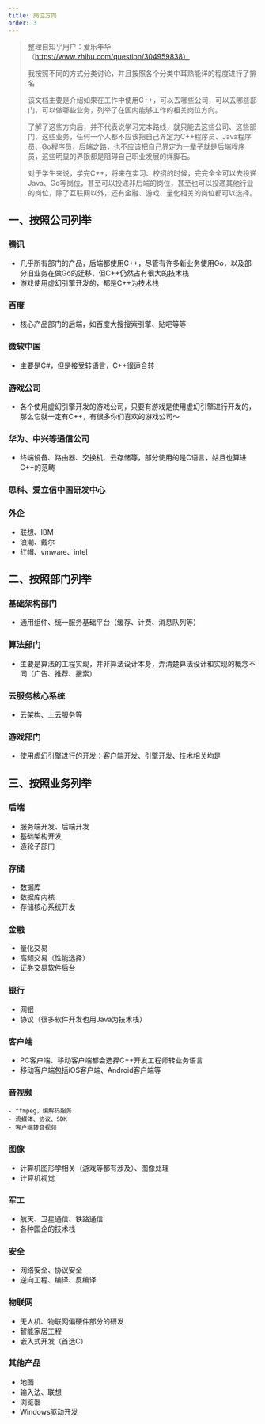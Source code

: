 ```yaml
---
title: 岗位方向
order: 3
---
```




> 整理自知乎用户：爱乐年华（https://www.zhihu.com/question/304959838）
>
> 我按照不同的方式分类讨论，并且按照各个分类中耳熟能详的程度进行了排名
>
> 该文档主要是介绍如果在工作中使用C++，可以去哪些公司，可以去哪些部门，可以做哪些业务，列举了在国内能够工作的相关岗位方向。
>
> 了解了这些方向后，并不代表说学习完本路线，就只能去这些公司、这些部门、这些业务，任何一个人都不应该把自己界定为C++程序员、Java程序员、Go程序员，后端之路，也不应该把自己界定为一辈子就是后端程序员，这些明显的界限都是阻碍自己职业发展的绊脚石。
>
> 对于学生来说，学完C++，将来在实习、校招的时候，完完全全可以去投递Java、Go等岗位，甚至可以投递非后端的岗位，甚至也可以投递其他行业的岗位，除了互联网以外，还有金融、游戏、量化相关的岗位都可以选择。

## 一、按照公司列举

### 腾讯

- 几乎所有部门的产品，后端都使用C++，尽管有许多新业务使用Go，以及部分旧业务在做Go的迁移，但C++仍然占有很大的技术栈
- 游戏使用虚幻引擎开发的，都是C++为技术栈

### 百度

- 核心产品部门的后端，如百度大搜搜索引擎、贴吧等等

### 微软中国

- 主要是C#，但是接受转语言，C++很适合转

### 游戏公司

- 各个使用虚幻引擎开发的游戏公司，只要有游戏是使用虚幻引擎进行开发的，那么它就一定有C++，有很多你们喜欢的游戏公司～

### 华为、中兴等通信公司

- 终端设备、路由器、交换机、云存储等，部分使用的是C语言，姑且也算进C++的范畴

### 思科、爱立信中国研发中心

### 外企

- 联想、IBM
- 浪潮、戴尔
- 红帽、vmware、intel



## 二、按照部门列举

### 基础架构部门

- 通用组件、统一服务基础平台（缓存、计费、消息队列等）

### 算法部门

- 主要是算法的工程实现，并非算法设计本身，弄清楚算法设计和实现的概念不同（广告、推荐、搜索）

### 云服务核心系统

- 云架构、上云服务等

### 游戏部门

- 使用虚幻引擎进行的开发：客户端开发、引擎开发、技术相关均是



## 三、按照业务列举

### 后端

- 服务端开发、后端开发
- 基础架构开发
- 造轮子部门

### 存储

- 数据库
- 数据库内核
- 存储核心系统开发

### 金融

- 量化交易
- 高频交易（性能选择）
- 证券交易软件后台

### 银行

- 网银
- 协议（很多软件开发也用Java为技术栈）

### 客户端

- PC客户端、移动客户端都会选择C++开发工程师转业务语言
- 移动客户端包括iOS客户端、Android客户端等

### 音视频

	- ffmpeg，编解码服务
	- 流媒体、协议、SDK
	- 客户端转音视频

### 图像

- 计算机图形学相关（游戏等都有涉及）、图像处理
- 计算机视觉

### 军工

- 航天、卫星通信、铁路通信
- 各种国企的技术栈

### 安全

- 网络安全、协议安全
- 逆向工程、编译、反编译

### 物联网

- 无人机、物联网偏硬件部分的研发
- 智能家居工程
- 嵌入式开发（首选C）

### 其他产品

- 地图
- 输入法、联想
- 浏览器
- Windows驱动开发
